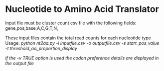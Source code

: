 # Nucleotide to Amino Acid Translator


Input file must be cluster count csv file with the following fields: gene,pos,base,A,C,G,T,N,

These input files contain the total read counts for each nucleotide type
Usage: 
<i> python nt2aa.py -i inputfile.csv -o outputfile.csv -s start_pos_value -t threshold_aa_proportion_display <i> 

 if the -v TRUE option is used the codon preference details are displayed in the output file  
